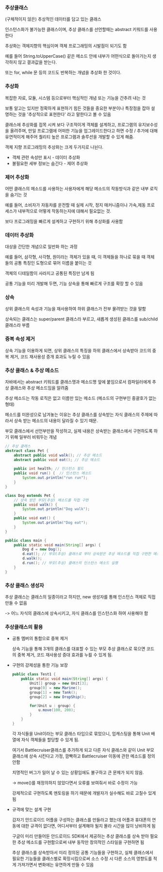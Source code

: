 ### 추상클래스

(구체적이지 않은) 추상적인 데이터를 담고 있는 클래스

인스턴스화가 불가능한 클래스이며, 추상 클래스를 선언할때는 abstract 키워드를 사용한다

추상화는 객체지향의 핵심이며 객체 프로그래밍의 시발점이 되기도 함

예를 들어 String.toUpperCase() 같은 메소드 안에 내부가 어떤식으로 돌아가는지 생각하지 않고 결과값을 받는다.

또는 for, while 문 등의 코드도 반복하는 개념을 추상화 한 것이다.



### 추상화

복잡한 자료, 모듈, 시스템 등으로부터 핵심적인 개념 또는 기능을 간추려 내는 것

보통 알고는 있지만 정확하게 표현하기 힘든 것들을 중요한 부분이나 특장점을 잡아 설명하는 것을 '추상적으로 표현한다' 라고 말한다고 볼 수 있음

클래스에 추상화를 접목 시켜 보다 구조적이게 객체를 설계하고, 프로그램의 유지보수성을 올려주며, 만일 프로그램에 어떠한 기능을 업그레이드한다고 하면 수정 / 추가에 대해 유연적이게 해주어 퀄리티 높은 프로그램과 솔루션을 개발할 수 있게 해줌.

객체 지향 프로그래밍의 추상화는 크게 두가지로 나뉜다.

- 객체 관련 속성만 표시 - 데이터 추상화
- 불필요한 세부 정보는 숨긴다 - 제어 추상화



### 제어 추상화

어떤 클래스의 메소드를 사용하는 사용자에게 해당 메소드의 작동방식과 같은 내부 로직을 숨기는 것

예를 들어, 소비자가 자동차를 운전할 때 실제 시작, 정지 매커니즘이나 가속,제동 프로세스가 내부적으로 어떻게 작동하는지에 대해서 필요없는 것.

보다 프로그래밍을 빠르게 설계하고 구현하기 위해 추상화를 사용함



### 데이터 추상화

대상을 간단한 개념으로 일반화 하는 과정

예를 들어, 삼각형, 사각형, 원이라는 객체가 있을 때, 이 객체들을 하나로 묶을 때 객체들의 공통 특징인 도형으로 묶어 이름을 붙이는 것

객체의 디테일함이 사라지고 공통된 특징만 남게 됨

공통 기능을 미리 개발해 두면, 기능 상속을 통해 빠르게 구조를 확장 할 수 있음



### 상속

상위 클래스의 속성과 기능을 재사용하여 하위 클래스가 전부 물려받는 것을 말함

상속되는 클래스는 super/parent 클래스라 부르고, 새롭게 생성된 클래스를 sub/child 클래스라 부름



### 중복 속성 제거

상속 기능을 이용하게 되면, 상위 클래스의 특징을 하위 클래스에서 상속받아 코드의 중복 제거, 코드 재사용성 증개 효과도 누릴 수 있음



### 추상 클래스 & 추상 메소드

자바에서는 abstract 키워드를 클래스명과 메소드명 앞에 붙임으로서 컴파일러에게 추상 클래스와 추상 메소드임을 알려줌

추상 메소드는 작동 로직은 없고 이름만 있는 메소드 (메소드의 구현부인 중괄호가 없는 형태)

메소드를 미완성으로 남겨놓는 이유는 추상 클래스를 상속받는 자식 클래스의 주제에 따라서 상속 받는 메소드의 내용이 달라질 수 있기 때문.

부모 클래스에서 선언부만을 작성하고, 실제 내용은 상속받는 클래스에서 구현하도록 하기 위해 일부러 비워두는 개념

```java
// 추상 클래스
abstract class Pet {
    abstract public void walk(); // 추상 메소드
    abstract public void eat(); // 추상 메소드
    
    public int health; // 인스턴스 필드
    public void run() {  // 인스턴스 메소드
    	System.out.println("run run");
    }
}

class Dog extends Pet {
	// 상속 받은 부모(추상) 메소드를 직접 구현
    public void walk() {
        System.out.println("Dog walk");
    }
    public void eat() {
    	System.out.println("Dog eat");
    }
}

public class main {
    public static void main(String[] args) {
        Dog d = new Dog();
        d.eat(); // 부모(추상) 클래스로 부터 상속받은 추상 메소드를 직접 구현한 메소드를 실행
        d.walk();
        d.run(); // 부모(추상) 클래스의 인스턴스 메소드 실행
    }
}
```



### 추상 클래스 생성자

추상 클래스는 클래스의 일종이라고 하지만, new 생성자를 통해 인스턴스 객체로 직접 만들 수 없음

-> 어느 자식의 클래스에 상속시키고, 자식 클래스를 인스턴스화 하여 사용해야 함



### 추상클래스의 활용

- 공통 멤버의 통합으로 중복 제거

  상속 기능을 통해 3개의 클래스를 대표할 수 있는 부모 추상 클래스로 묶으면 코드의 중복 제거, 코드 재사용성 증대 효과를 누릘 수 있게 됨.

- 구현의 강제성을 통한 기능 보장

  ```java
  public class Test1 {
      public static void main(String[] args) {
          Unit[] group = new Unit[3];
          group[0] = new Marine();
          group[1] = new Tank();
          group[2] = new DropShip();
  
          for(Unit u : group) {
              u.move(100, 200);
          }
      }
  }
  ```

  각 자식들을 Unit이라는 부모 클래스 타입으로 묶었으니, 업캐스팅을 통해 Unit 배열에 자식 객체들을 할당할 수 있게 됨.

  여기서 Battlecruiser클래스를 추가하게 되고 다른 자식 클래스와 같이 Unit 부모 클래스에 상속 시킨다고 가정, 깜빡하고 Battlecruiser 이동에 관한 메소드를 정의 안함

  치명적인 버그가 일어 날 수 있는 상황임에도 불구하고 큰 문제가 되지 않음.

  -> move()를 재정의하지 않았다면서 오류를 보여줘서 바로 수정이 가능

  강제적으로 구현하도록 멘토링을 하기 때문에 개발자가 실수해도 바로 고칠수 있게 됨

- 규격에 맞는 설계 구현

  갑자기 안드로이드 어플을 구성하는 클래스를 만들라고 했는데 어플과 휴대폰의 연동에 대한 규격이 없다면, 어디서부터 설계해야 될지 몰라 시간을 많이 낭비하게 됨

  구글이 미리 만들어둔 안드로이드 SDK에서 제공하는 추상 클래스를 상속 받아 필요한 추상 메소드를 구현함으로써 내부 동작만 창의적인 스타일을 구현하면 됨

  추상 클래스를 상속받아서 미리 정의된 공통 기능들을 구현하고, 실체 클래스에서 필요한 기능들을 클래스별로 확장시킴으로써 소스 수정 시 다른 소스의 영향도를 적게 가져가면서 변화에는 유연하게 만들 수 있음